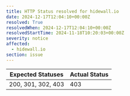 ```yaml
---
title: HTTP Status resolved for hidewall.io
date: 2024-12-17T12:04:10+00:00Z
resolved: True
resolvedWhen: 2024-12-17T12:04:10+00:00Z
resolvedStartTime: 2024-11-18T10:20:03+00:00Z
severity: notice
affected:
  - hidewall.io
section: issue
---
```


| Expected Statuses | Actual Status  |
|-------------------|----------------|
| 200, 301, 302, 403 | 403 |
